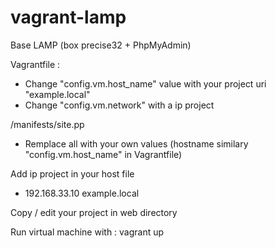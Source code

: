 vagrant-lamp
============

Base LAMP (box precise32 +  PhpMyAdmin)

Vagrantfile :
*   Change "config.vm.host_name" value with your project uri "example.local"
*   Change "config.vm.network" with a ip project

/manifests/site.pp
*   Remplace all with your own values (hostname similary "config.vm.host_name" in Vagrantfile)

Add ip project in your host file
*	192.168.33.10 example.local

Copy / edit your project in web directory

Run virtual machine with :
	vagrant up